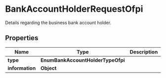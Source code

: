 

# BankAccountHolderRequestOfpi

Details regarding the business bank account holder.

## Properties

| Name | Type | Description | Notes |
|------------ | ------------- | ------------- | -------------|
|**type** | **EnumBankAccountHolderTypeOfpi** |  |  |
|**information** | **Object** |  |  |



